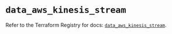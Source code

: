 # `data_aws_kinesis_stream`

Refer to the Terraform Registry for docs: [`data_aws_kinesis_stream`](https://registry.terraform.io/providers/hashicorp/aws/4.54.0/docs/data-sources/kinesis_stream).
